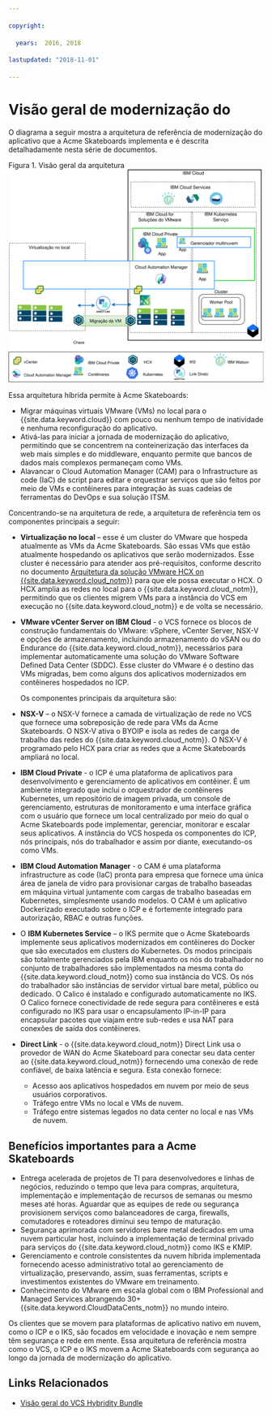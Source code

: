 ```yaml
---

copyright:

  years:  2016, 2018

lastupdated: "2018-11-01"

---
```


# Visão geral de modernização do

O diagrama a seguir mostra a arquitetura de referência de modernização do aplicativo que a Acme Skateboards implementa e é descrita detalhadamente nesta série de documentos.

Figura 1. Visão geral da arquitetura
![Diagrama de visão geral da arquitetura](vcsnsxt-aod.svg)

Essa arquitetura híbrida permite à Acme Skateboards:
- Migrar máquinas virtuais VMware (VMs) no local para o {{site.data.keyword.cloud}} com pouco ou nenhum tempo de inatividade e nenhuma reconfiguração do aplicativo.
-	Ativá-las para iniciar a jornada de modernização do aplicativo, permitindo que se concentrem na conteinerização das interfaces da web mais simples e do middleware, enquanto permite que bancos de dados mais complexos permaneçam como VMs.
-	Alavancar o Cloud Automation Manager (CAM) para o Infrastructure as code (IaC) de script para editar e orquestrar serviços que são feitos por meio de VMs e contêineres para integração às suas cadeias de ferramentas do DevOps e sua solução ITSM.

Concentrando-se na arquitetura de rede, a arquitetura de referência tem os componentes principais a seguir:
- **Virtualização no local** – esse é um cluster do VMware que hospeda atualmente as VMs da Acme Skateboards. São essas VMs que estão atualmente hospedando os aplicativos que serão modernizados. Esse cluster é necessário para atender aos pré-requisitos, conforme descrito no documento [Arquitetura da solução VMware HCX on {{site.data.keyword.cloud_notm}}](https://www.ibm.com/cloud/garage/files/HCX_Architecture_Design.pdf) para que ele possa executar o HCX. O HCX amplia as redes no local para o {{site.data.keyword.cloud_notm}}, permitindo que os clientes migrem VMs para a instância do VCS em execução no {{site.data.keyword.cloud_notm}} e de volta se necessário.
- **VMware vCenter Server on IBM Cloud** - o VCS fornece os blocos de construção fundamentais do VMware: vSphere, vCenter Server, NSX-V e opções de armazenamento, incluindo armazenamento do vSAN ou do Endurance do {{site.data.keyword.cloud_notm}}, necessários para implementar automaticamente uma solução do VMware Software Defined Data Center (SDDC). Esse cluster do VMware é o destino das VMs migradas, bem como alguns dos aplicativos modernizados em contêineres hospedados no ICP.

  Os componentes principais da arquitetura são:
 - **NSX-V** – o NSX-V fornece a camada de virtualização de rede no VCS que fornece uma sobreposição de rede para VMs da Acme Skateboards. O NSX-V ativa o BYOIP e isola as redes de carga de trabalho das redes do {{site.data.keyword.cloud_notm}}. O NSX-V é programado pelo HCX para criar as redes que a Acme Skateboards ampliará no local.
 - **IBM Cloud Private** - o ICP é uma plataforma de aplicativos para desenvolvimento e gerenciamento de aplicativos em contêiner. É um ambiente integrado que inclui o orquestrador de contêineres Kubernetes, um repositório de imagem privada, um console de gerenciamento, estruturas de monitoramento e uma interface gráfica com o usuário que fornece um local centralizado por meio do qual o Acme Skateboards pode implementar, gerenciar, monitorar e escalar seus aplicativos. A instância do VCS hospeda os componentes do ICP, nós principais, nós do trabalhador e assim por diante, executando-os como VMs.
  -	**IBM Cloud Automation Manager** - o CAM é uma plataforma infrastructure as code (IaC) pronta para empresa que fornece uma única área de janela de vidro para provisionar cargas de trabalho baseadas em máquina virtual juntamente com cargas de trabalho baseadas em Kubernetes, simplesmente usando modelos. O CAM é um aplicativo Dockerizado executado sobre o ICP e é fortemente integrado para autorização, RBAC e outras funções.
  - O **IBM Kubernetes Service** – o IKS permite que o Acme Skateboards implemente seus aplicativos modernizados em contêineres do Docker que são executados em clusters do Kubernetes. Os modos principais são totalmente gerenciados pela IBM enquanto os nós do trabalhador no conjunto de trabalhadores são implementados na mesma conta do {{site.data.keyword.cloud_notm}} como sua instância do VCS. Os nós do trabalhador são instâncias de servidor virtual bare metal, público ou dedicado. O Calico é instalado e configurado automaticamente no IKS. O Calico fornece conectividade de rede segura para contêineres e está configurado no IKS para usar o encapsulamento IP-in-IP para encapsular pacotes que viajam entre sub-redes e usa NAT para conexões de saída dos contêineres.
  - **Direct Link** - o {{site.data.keyword.cloud_notm}} Direct Link usa o provedor de WAN do Acme Skateboard para conectar seu data center ao {{site.data.keyword.cloud_notm}} fornecendo uma conexão de rede confiável, de baixa latência e segura. Esta conexão fornece:
      - Acesso aos aplicativos hospedados em nuvem por meio de seus usuários corporativos.
      - Tráfego entre VMs no local e VMs de nuvem.
      - Tráfego entre sistemas legados no data center no local e nas VMs de nuvem.

## Benefícios importantes para a Acme Skateboards

-	Entrega acelerada de projetos de TI para desenvolvedores e linhas de negócios, reduzindo o tempo que leva para compras, arquitetura, implementação e implementação de recursos de semanas ou mesmo meses até horas. Aguardar que as equipes de rede ou segurança provisionem serviços como balanceadores de carga, firewalls, comutadores e roteadores diminui seu tempo de maturação.
-	Segurança aprimorada com servidores bare metal dedicados em uma nuvem particular host, incluindo a implementação de terminal privado para serviços do {{site.data.keyword.cloud_notm}} como IKS e KMIP.
-	Gerenciamento e controle consistentes da nuvem híbrida implementada fornecendo acesso administrativo total ao gerenciamento de virtualização, preservando, assim, suas ferramentas, scripts e investimentos existentes do VMware em treinamento.
-	Conhecimento do VMware em escala global com o IBM Professional and Managed Services abrangendo 30+ {{site.data.keyword.CloudDataCents_notm}} no mundo inteiro.

Os clientes que se movem para plataformas de aplicativo nativo em nuvem, como o ICP e o IKS, são focados em velocidade e inovação e nem sempre têm segurança e rede em mente. Essa arquitetura de referência mostra como o VCS, o ICP e o IKS movem a Acme Skateboards com segurança ao longo da jornada de modernização do aplicativo.

## Links Relacionados

* [Visão geral do VCS Hybridity Bundle](../vcs/vcs-hybridity-intro.html)
